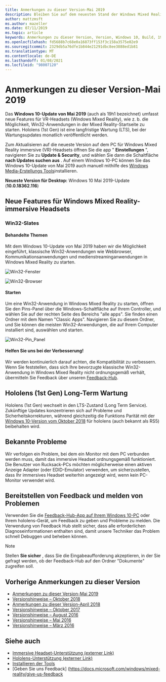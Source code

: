 ```yaml
---
title: Anmerkungen zu dieser Version-Mai 2019
description: Bleiben Sie auf dem neuesten Stand der Windows Mixed Reality-Versions Anmerkungen für das Windows 10-Update vom Mai 2019/19h1.
author: mattzmsft
ms.author: mazeller
ms.date: 07/11/2019
ms.topic: article
keywords: Anmerkungen zu dieser Version, Version, Windows 10, Build, 19h1, Betriebssystem, Mai 2019
ms.openlocfilehash: fd5688b7c68e0a16873ff153f3c158a3575e02e9
ms.sourcegitcommit: 2329db5a76dfe1b844e21291dbc8ee3888ed1b81
ms.translationtype: MT
ms.contentlocale: de-DE
ms.lasthandoff: 01/08/2021
ms.locfileid: "98007120"
---
```

# <a name="release-notes---may-2019"></a>Anmerkungen zu dieser Version-Mai 2019

Das **Windows 10-Update von Mai 2019** (auch als 19h1 bezeichnet) umfasst neue Features für VR-Headsets (Windows Mixed Reality), wie z. b. die Möglichkeit, Win32-Anwendungen in der Mixed Reality-Startseite zu starten. Hololens (1st Gen) ist eine langfristige Wartung (LTS), bei der Wartungsupdates monatlich veröffentlicht werden.

Zum Aktualisieren auf die neueste Version auf dem PC für Windows Mixed Reality immersive (VR)-Headsets öffnen Sie die app " **Einstellungen** ", navigieren Sie zu **Update & Security**, und wählen Sie dann die Schaltfläche **nach Updates suchen aus** . Auf einem Windows 10-PC können Sie das Windows 10-Update von Mai 2019 auch manuell mithilfe des [Windows Media-Erstellungs Tools](https://www.microsoft.com/software-download/windows10)installieren.

**Neueste Version für Desktop:** Windows 10 Mai 2019-Update (**10.0.18362.116**)<br>

## <a name="new-features-for-windows-mixed-reality-immersive-headsets"></a>Neue Features für Windows Mixed Reality-immersive Headsets

### <a name="win32-slates"></a>Win32-Slates

#### <a name="what-does-it-do"></a>Behandelte Themen 
Mit dem Windows 10-Update von Mai 2019 haben wir die Möglichkeit eingeführt, klassische Win32-Anwendungen wie Webbrowser, Kommunikationsanwendungen und medienstreaminganwendungen in Windows Mixed Reality zu starten. 

![Win32-Fenster](images/mr-win32-slates-1.png)

![Win32-Browser](images/mr-win32-slates-2.png)

#### <a name="how-to-launch"></a>Starten
Um eine Win32-Anwendung in Windows Mixed Reality zu starten, öffnen Sie den Pins-Panel über die Windows-Schaltfläche auf Ihrem Controller, und wählen Sie auf der rechten Seite des Bereichs "alle apps".  Sie finden einen Ordner mit dem Namen "Classic Apps". Navigieren Sie zu diesem Ordner, und Sie können die meisten Win32-Anwendungen, die auf Ihrem Computer installiert sind, auswählen und starten.

![Win32-Pin_Panel](images/mr-win32-slates-pinspanel.png)

#### <a name="help-us-improve"></a>Helfen Sie uns bei der Verbesserung!
Wir werden kontinuierlich darauf achten, die Kompatibilität zu verbessern.  Wenn Sie feststellen, dass sich Ihre bevorzugte klassische Win32-Anwendung in Windows Mixed Reality nicht ordnungsgemäß verhält, übermitteln Sie Feedback über unseren [Feedback-Hub](https://support.microsoft.com//help/4021566/windows-10-send-feedback-to-microsoft-with-feedback-hub).

## <a name="hololens-1st-gen-long-term-servicing"></a>Hololens (1st Gen) Long-Term Wartung

Hololens (1st Gen) wechselt in den LTS-Zustand (Long Term Service). Zukünftige Updates konzentrieren sich auf Probleme und Sicherheitskorrekturen, während gleichzeitig die Funktions Parität mit der [Windows 10-Version vom Oktober 2018](release-notes-october-2018.md) für hololens (auch bekannt als RS5) beibehalten wird. 

## <a name="known-issues"></a>Bekannte Probleme

Wir verfolgen ein Problem, bei dem ein Monitor mit dem PC verbunden werden muss, damit das immersive Headset ordnungsgemäß funktioniert. Die Benutzer von Rucksack-PCs möchten möglicherweise einen aktiven Anzeige Adapter (oder EDID-Emulator) verwenden, um sicherzustellen, dass Ihr immersives Headset weiterhin angezeigt wird, wenn kein PC-Monitor verwendet wird. 

## <a name="provide-feedback-and-report-issues"></a>Bereitstellen von Feedback und melden von Problemen

Verwenden Sie die [Feedback-Hub-App auf Ihrem Windows 10-PC](https://docs.microsoft.com/windows/mixed-reality/give-us-feedback) oder Ihrem hololens-Gerät, um Feedback zu geben und Probleme zu melden. Die Verwendung von Feedback Hub stellt sicher, dass alle erforderlichen Diagnoseinformationen enthalten sind, damit unsere Techniker das Problem schnell Debuggen und beheben können.

>[!NOTE]
>Stellen **Sie sicher** , dass Sie die Eingabeaufforderung akzeptieren, in der Sie gefragt werden, ob der Feedback-Hub auf den Ordner "Dokumente" zugreifen soll.

## <a name="prior-release-notes"></a>Vorherige Anmerkungen zu dieser Version

* [Anmerkungen zu dieser Version-Mai 2019](release-notes-may-2019.md)
* [Versionshinweise – Oktober 2018](release-notes-october-2018.md)
* [Anmerkungen zu dieser Version-April 2018](release-notes-april-2018.md)
* [Versionshinweise – Oktober 2017](release-notes-october-2017.md)
* [Versionshinweise – August 2016](release-notes-august-2016.md)
* [Versionshinweise – Mai 2016](release-notes-may-2016.md)
* [Versionshinweise – März 2016](release-notes-march-2016.md)

## <a name="see-also"></a>Siehe auch
* [Immersive Headset-Unterstützung (externer Link)](https://docs.microsoft.com/windows/mixed-reality/enthusiast-guide/troubleshooting-windows-mixed-reality)
* [Hololens-Unterstützung (externer Link)](https://support.microsoft.com/products/hololens)
* [Installieren der Tools](https://docs.microsoft.com/windows/mixed-reality/develop/install-the-tools)
* [Geben Sie uns Feedback] (https://docs.microsoft.com/windows/mixed-reality/give-us-feedback

